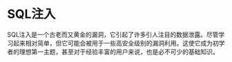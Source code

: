 # SQL注入

SQL注入是一个古老而又黄金的漏洞，它引起了许多引人注目的数据泄露。尽管学习起来相对简单，但它可能会被用于一些高安全级别的漏洞利用。这使它成为初学者的理想第一主题，甚至对于经验丰富的用户来说，也是必不可少的基础知识。

